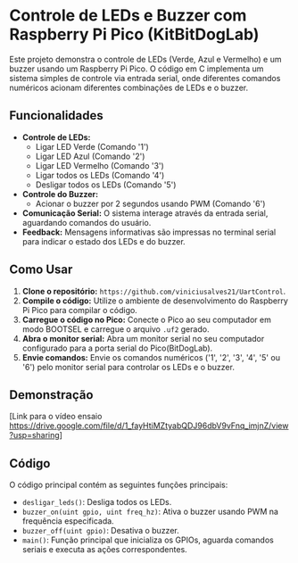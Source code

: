 # Controle de LEDs e Buzzer com Raspberry Pi Pico (KitBitDogLab)

Este projeto demonstra o controle de LEDs (Verde, Azul e Vermelho) e um buzzer usando um Raspberry Pi Pico. O código em C implementa um sistema simples de controle via entrada serial, onde diferentes comandos numéricos acionam diferentes combinações de LEDs e o buzzer.

## Funcionalidades

*   **Controle de LEDs:**
    *   Ligar LED Verde (Comando '1')
    *   Ligar LED Azul (Comando '2')
    *   Ligar LED Vermelho (Comando '3')
    *   Ligar todos os LEDs (Comando '4')
    *   Desligar todos os LEDs (Comando '5')
*   **Controle do Buzzer:**
    *   Acionar o buzzer por 2 segundos usando PWM (Comando '6')
*   **Comunicação Serial:** O sistema interage através da entrada serial, aguardando comandos do usuário.
*   **Feedback:** Mensagens informativas são impressas no terminal serial para indicar o estado dos LEDs e do buzzer.

## Como Usar

1.  **Clone o repositório:** `https://github.com/viniciusalves21/UartControl`.
2.  **Compile o código:** Utilize o ambiente de desenvolvimento do Raspberry Pi Pico para compilar o código.
3.  **Carregue o código no Pico:** Conecte o Pico ao seu computador em modo BOOTSEL e carregue o arquivo `.uf2` gerado.
4.  **Abra o monitor serial:** Abra um monitor serial no seu computador configurado para a porta serial do Pico(BitDogLab).
5.  **Envie comandos:** Envie os comandos numéricos ('1', '2', '3', '4', '5' ou '6') pelo monitor serial para controlar os LEDs e o buzzer.

## Demonstração

[Link para o vídeo ensaio https://drive.google.com/file/d/1_fayHtiMZtyabQDJ96dbV9vFnq_imjnZ/view?usp=sharing]

## Código

O código principal contém as seguintes funções principais:

*   `desligar_leds()`: Desliga todos os LEDs.
*   `buzzer_on(uint gpio, uint freq_hz)`: Ativa o buzzer usando PWM na frequência especificada.
*   `buzzer_off(uint gpio)`: Desativa o buzzer.
*   `main()`: Função principal que inicializa os GPIOs, aguarda comandos seriais e executa as ações correspondentes.
